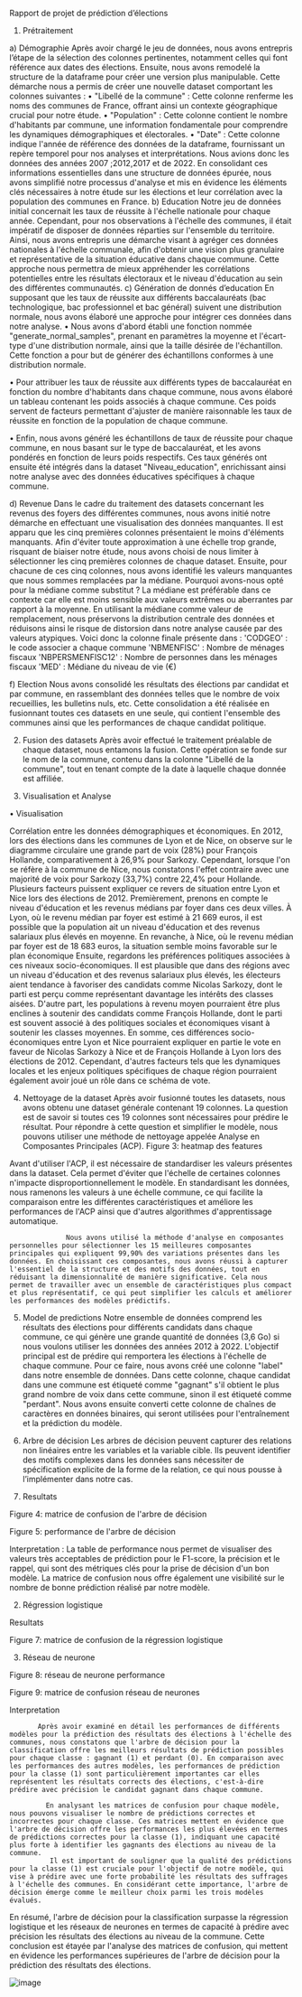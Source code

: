 Rapport de projet de prédiction d’élections
1.	Prétraitement

a)	Démographie
Après avoir chargé le jeu de données, nous avons entrepris l’étape de la sélection des colonnes pertinentes, notamment celles qui font référence aux dates des élections. Ensuite, nous avons remodelé la structure de la dataframe pour créer une version plus manipulable. Cette démarche nous a permis de créer une nouvelle dataset comportant les colonnes suivantes :
•	"Libellé de la commune" : Cette colonne renferme les noms des communes de France, offrant ainsi un contexte géographique crucial pour notre étude.
•	"Population" : Cette colonne contient le nombre d'habitants par commune, une information fondamentale pour comprendre les dynamiques démographiques et électorales.
•	"Date" : Cette colonne indique l'année de référence des données de la dataframe, fournissant un repère temporel pour nos analyses et interprétations. Nous avions donc les données des années 2007 ;2012,2017 et de 2022.
En consolidant ces informations essentielles dans une structure de données épurée, nous avons simplifié notre processus d'analyse et mis en évidence les éléments clés nécessaires à notre étude sur les élections et leur corrélation avec la population des communes en France.
b)	Education
Notre jeu de données initial concernait les taux de réussite à l'échelle nationale pour chaque année. Cependant, pour nos observations à l'échelle des communes, il était impératif de disposer de données réparties sur l'ensemble du territoire.
Ainsi, nous avons entrepris une démarche visant à agréger ces données nationales à l'échelle communale, afin d'obtenir une vision plus granulaire et représentative de la situation éducative dans chaque commune. Cette approche nous permettra de mieux appréhender les corrélations potentielles entre les résultats électoraux et le niveau d'éducation au sein des différentes communautés. 
c)	Génération de donnés d’education
En supposant que les taux de réussite aux différents baccalauréats (bac technologique, bac professionnel et bac général) suivent une distribution normale, nous avons élaboré une approche pour intégrer ces données dans notre analyse.
•	Nous avons d'abord établi une fonction nommée "generate_normal_samples", prenant en paramètres la moyenne et l'écart-type d'une distribution normale, ainsi que la taille désirée de l'échantillon. Cette fonction a pour but de générer des échantillons conformes à une distribution normale.

•	Pour attribuer les taux de réussite aux différents types de baccalauréat en fonction du nombre d'habitants dans chaque commune, nous avons élaboré un tableau contenant les poids associés à chaque commune. Ces poids servent de facteurs permettant d'ajuster de manière raisonnable les taux de réussite en fonction de la population de chaque commune.

•	Enfin, nous avons généré les échantillons de taux de réussite pour chaque commune, en nous basant sur le type de baccalauréat, et les avons pondérés en fonction de leurs poids respectifs. Ces taux générés ont ensuite été intégrés dans la dataset "Niveau_education", enrichissant ainsi notre analyse avec des données éducatives spécifiques à chaque commune.

d)	Revenue
              Dans le cadre du traitement des datasets concernant les revenus des foyers des différentes communes, nous avons initié notre démarche en effectuant une visualisation des données manquantes. Il est apparu que les cinq premières colonnes présentaient le moins d'éléments manquants. Afin d'éviter toute approximation à une échelle trop grande, risquant de biaiser notre étude, nous avons choisi de nous limiter à sélectionner les cinq premières colonnes de chaque dataset. Ensuite, pour chacune de ces cinq colonnes, nous avons identifié les valeurs manquantes que nous sommes remplacées par la médiane.
Pourquoi avons-nous opté pour la médiane comme substitut ? La médiane est préférable dans ce contexte car elle est moins sensible aux valeurs extrêmes ou aberrantes par rapport à la moyenne. En utilisant la médiane comme valeur de remplacement, nous préservons la distribution centrale des données et réduisons ainsi le risque de distorsion dans notre analyse causée par des valeurs atypiques.
Voici donc la colonne finale présente dans :
'CODGEO' : le code associer a chaque commune
'NBMENFISC' : Nombre de ménages fiscaux
'NBPERSMENFISC12' : Nombre de personnes dans les ménages fiscaux
'MED' : Médiane du niveau de vie (€)

f)	Election
  Nous avons consolidé les résultats des élections par candidat et par commune, en rassemblant des données telles que le nombre de voix recueillies, les bulletins nuls, etc. Cette consolidation a été réalisée en fusionnant toutes ces datasets en une seule, qui contient l'ensemble des communes ainsi que les performances de chaque candidat politique.

2.	Fusion des datasets
Après avoir effectué le traitement préalable de chaque dataset, nous entamons la fusion. Cette opération se fonde sur le nom de la commune, contenu dans la colonne "Libellé de la commune", tout en tenant compte de la date à laquelle chaque donnée est affiliée.

3.	Visualisation et Analyse 

•	Visualisation

Corrélation entre les données démographiques et économiques.
            En 2012, lors des élections dans les communes de Lyon et de Nice, on observe sur le diagramme circulaire une grande part de voix (28%) pour François Hollande, comparativement à 26,9% pour Sarkozy. Cependant, lorsque l'on se réfère à la commune de Nice, nous constatons l'effet contraire avec une majorité de voix pour Sarkozy (33,7%) contre 22,4% pour Hollande. Plusieurs facteurs puissent expliquer ce revers de situation entre Lyon et Nice lors des élections de 2012.
             Premièrement, prenons en compte le niveau d'éducation et les revenus médians par foyer dans ces deux villes. À Lyon, où le revenu médian par foyer est estimé à 21 669 euros, il est possible que la population ait un niveau d'éducation et des revenus salariaux plus élevés en moyenne. En revanche, à Nice, où le revenu médian par foyer est de 18 683 euros, la situation semble moins favorable sur le plan économique
             Ensuite, regardons les préférences politiques associées à ces niveaux socio-économiques. Il est plausible que dans des régions avec un niveau d'éducation et des revenus salariaux plus élevés, les électeurs aient tendance à favoriser des candidats comme Nicolas Sarkozy, dont le parti est perçu comme représentant davantage les intérêts des classes aisées.
              D'autre part, les populations à revenu moyen pourraient être plus enclines à soutenir des candidats comme François Hollande, dont le parti est souvent associé à des politiques sociales et économiques visant à soutenir les classes moyennes.
                   En somme, ces différences socio-économiques entre Lyon et Nice pourraient expliquer en partie le vote en faveur de Nicolas Sarkozy à Nice et de François Hollande à Lyon lors des élections de 2012. Cependant, d'autres facteurs tels que les dynamiques locales et les enjeux politiques spécifiques de chaque région pourraient également avoir joué un rôle dans ce schéma de vote.

4.	Nettoyage de la dataset
           Après avoir fusionné toutes les datasets, nous avons obtenu une dataset générale contenant 19 colonnes. La question est de savoir si toutes ces 19 colonnes sont nécessaires pour prédire le résultat. Pour répondre à cette question et simplifier le modèle, nous pouvons utiliser une méthode de nettoyage appelée Analyse en Composantes Principales (ACP).
                                                Figure 3: heatmap des features

Avant d'utiliser l'ACP, il est nécessaire de standardiser les valeurs présentes dans la dataset. Cela permet d'éviter que l'échelle de certaines colonnes n'impacte disproportionnellement le modèle. En standardisant les données, nous ramenons les valeurs à une échelle commune, ce qui facilite la comparaison entre les différentes caractéristiques et améliore les performances de l'ACP ainsi que d'autres algorithmes d'apprentissage automatique.
 
                  Nous avons utilisé la méthode d'analyse en composantes personnelles pour sélectionner les 15 meilleures composantes principales qui expliquent 99,90% des variations présentes dans les données. En choisissant ces composantes, nous avons réussi à capturer l'essentiel de la structure et des motifs des données, tout en réduisant la dimensionnalité de manière significative. Cela nous permet de travailler avec un ensemble de caractéristiques plus compact et plus représentatif, ce qui peut simplifier les calculs et améliorer les performances des modèles prédictifs.

5.	Model de predictions
               Notre ensemble de données comprend les résultats des élections pour différents candidats dans chaque commune, ce qui génère une grande quantité de données (3,6 Go) si nous voulons utiliser les données des années 2012 à 2022. L'objectif principal est de prédire qui remportera les élections à l'échelle de chaque commune. 
Pour ce faire, nous avons créé une colonne "label" dans notre ensemble de données. Dans cette colonne, chaque candidat dans une commune est étiqueté comme "gagnant" s'il obtient le plus grand nombre de voix dans cette commune, sinon il est étiqueté comme "perdant". Nous avons ensuite converti cette colonne de chaînes de caractères en données binaires, qui seront utilisées pour l'entraînement et la prédiction du modèle.

1.	Arbre de décision 
Les arbres de décision peuvent capturer des relations non linéaires entre les variables et la variable cible. Ils peuvent identifier des motifs complexes dans les données sans nécessiter de spécification explicite de la forme de la relation, ce qui nous pousse à l’implémenter dans notre cas.






1.	Resultats
 
Figure 4: matrice de confusion de l'arbre de décision
 
Figure 5: performance de l'arbre de décision

 Interpretation : 
La table de performance nous permet de visualiser des valeurs très acceptables de prédiction pour le F1-score, la précision et le rappel, qui sont des métriques clés pour la prise de décision d'un bon modèle. La matrice de confusion nous offre également une visibilité sur le nombre de bonne prédiction réalisé par notre modèle.

2.	Régression logistique 

Resultats


















Figure 7: matrice de confusion de la régression logistique

3.	Réseau de neurone

 
Figure 8: réseau de neurone performance









 
Figure 9: matrice de confusion réseau de neurones

Interpretation

           Après avoir examiné en détail les performances de différents modèles pour la prédiction des résultats des élections à l'échelle des communes, nous constatons que l'arbre de décision pour la classification offre les meilleurs résultats de prédiction possibles pour chaque classe : gagnant (1) et perdant (0). En comparaison avec les performances des autres modèles, les performances de prédiction pour la classe (1) sont particulièrement importantes car elles représentent les résultats corrects des élections, c'est-à-dire prédire avec précision le candidat gagnant dans chaque commune.

             En analysant les matrices de confusion pour chaque modèle, nous pouvons visualiser le nombre de prédictions correctes et incorrectes pour chaque classe. Ces matrices mettent en évidence que l'arbre de décision offre les performances les plus élevées en termes de prédictions correctes pour la classe (1), indiquant une capacité plus forte à identifier les gagnants des élections au niveau de la commune.
              Il est important de souligner que la qualité des prédictions pour la classe (1) est cruciale pour l'objectif de notre modèle, qui vise à prédire avec une forte probabilité les résultats des suffrages à l'échelle des communes. En considérant cette importance, l'arbre de décision émerge comme le meilleur choix parmi les trois modèles évalués.
En résumé, l'arbre de décision pour la classification surpasse la régression logistique et les réseaux de neurones en termes de capacité à prédire avec précision les résultats des élections au niveau de la commune. Cette conclusion est étayée par l'analyse des matrices de confusion, qui mettent en évidence les performances supérieures de l'arbre de décision pour la prédiction des résultats des élections.

![image](https://github.com/chvro12/MsPR/assets/134718881/4622a59d-6451-4068-986c-edf5d17dda48)

